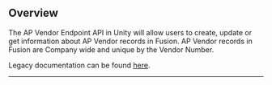 ## Overview

The AP Vendor Endpoint API in Unity will allow users to create, update or get information about AP Vendor records in Fusion.   AP Vendor records in Fusion are Company wide and unique by the Vendor Number.

Legacy documentation can be found [here](https://unity.karmak.io/APVendors.html).

---